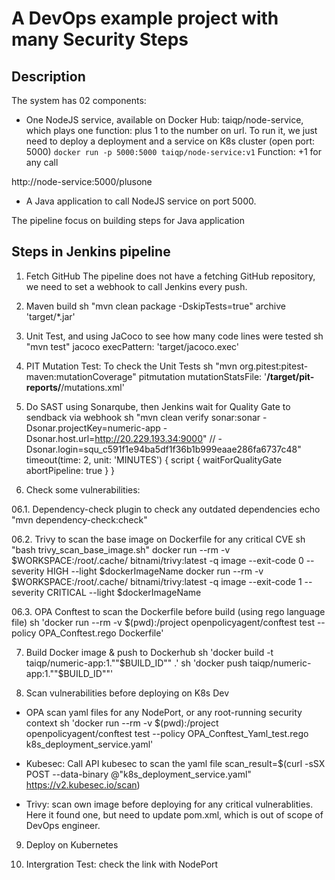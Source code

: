 # A DevOps example project with many Security Steps

## Description

The system has 02 components:
- One NodeJS service, available on Docker Hub: taiqp/node-service, which plays one function: plus 1 to the number on url. To run it, we just need to deploy a deployment and a service on K8s cluster (open port: 5000)
`docker run -p 5000:5000 taiqp/node-service:v1`
Function: +1 for any call

http://node-service:5000/plusone

- A Java application to call NodeJS service on port 5000. 

The pipeline focus on building steps for Java application

## Steps in Jenkins pipeline
01. Fetch GitHub
The pipeline does not have a fetching GitHub repository, we need to set a webhook to call Jenkins every push.

02. Maven build
sh "mvn clean package -DskipTests=true"
archive 'target/*.jar'

03. Unit Test, and using JaCoco to see how many code lines were tested
sh "mvn test"
jacoco execPattern: 'target/jacoco.exec'

04. PIT Mutation Test: To check the Unit Tests
 sh "mvn org.pitest:pitest-maven:mutationCoverage"
 pitmutation mutationStatsFile: '**/target/pit-reports/**/mutations.xml'
 
05. Do SAST using Sonarqube, then Jenkins wait for Quality Gate to sendback via webhook
sh "mvn clean verify sonar:sonar -Dsonar.projectKey=numeric-app -Dsonar.host.url=http://20.229.193.34:9000" // -Dsonar.login=squ_c591f1e94ba5df1f36b1b999eaae286fa6737c48"
timeout(time: 2, unit: 'MINUTES') {
  script {
    waitForQualityGate abortPipeline: true
  }
}

06. Check some vulnerabilities:


  06.1. Dependency-check plugin to check any outdated dependencies
                    echo "mvn dependency-check:check"
                    

  06.2. Trivy to scan the base image on Dockerfile for any critical CVE
                    sh "bash trivy_scan_base_image.sh"
docker run --rm -v $WORKSPACE:/root/.cache/ bitnami/trivy:latest -q image --exit-code 0 --severity HIGH --light $dockerImageName
docker run --rm -v $WORKSPACE:/root/.cache/ bitnami/trivy:latest -q image --exit-code 1 --severity CRITICAL --light $dockerImageName


  06.3. OPA Conftest to scan the Dockerfile before build (using rego language file)
                   sh 'docker run --rm -v $(pwd):/project openpolicyagent/conftest test --policy OPA_Conftest.rego Dockerfile'

07. Build Docker image & push to Dockerhub
                sh 'docker build -t taiqp/numeric-app:1.""$BUILD_ID"" .'
                sh 'docker push taiqp/numeric-app:1.""$BUILD_ID""'

08. Scan vulnerabilities before deploying on K8s Dev
  * OPA scan yaml files for any NodePort, or any root-running security context
              sh 'docker run --rm -v $(pwd):/project openpolicyagent/conftest test --policy OPA_Conftest_Yaml_test.rego k8s_deployment_service.yaml'
  
  * Kubesec: Call API kubesec to scan the yaml file
  scan_result=$(curl -sSX POST --data-binary @"k8s_deployment_service.yaml" https://v2.kubesec.io/scan)

  * Trivy: scan own image before deploying for any critical vulnerablities. Here it found one, but need to update pom.xml, which is out of scope of DevOps engineer.

09. Deploy on Kubernetes

11. Intergration Test: check the link with NodePort
